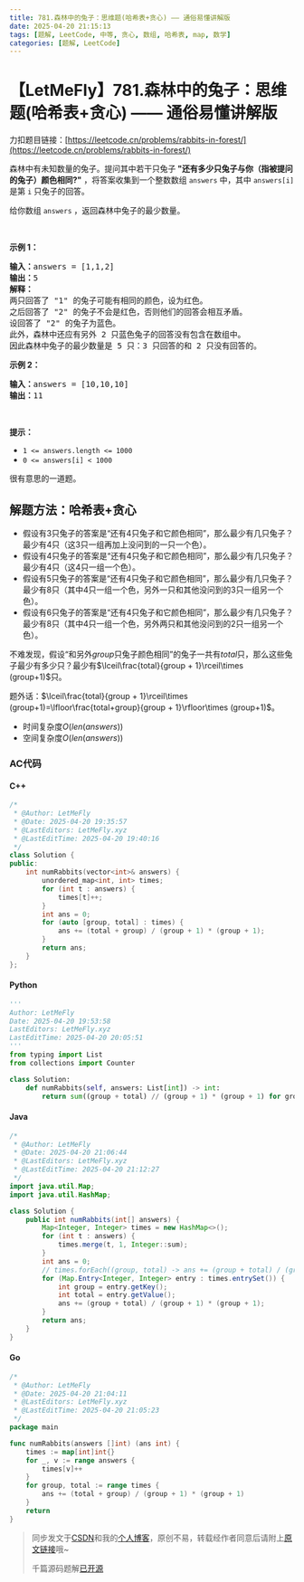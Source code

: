 ```yaml
---
title: 781.森林中的兔子：思维题(哈希表+贪心) —— 通俗易懂讲解版
date: 2025-04-20 21:15:13
tags: [题解, LeetCode, 中等, 贪心, 数组, 哈希表, map, 数学]
categories: [题解, LeetCode]
---
```


# 【LetMeFly】781.森林中的兔子：思维题(哈希表+贪心) —— 通俗易懂讲解版

力扣题目链接：[https://leetcode.cn/problems/rabbits-in-forest/](https://leetcode.cn/problems/rabbits-in-forest/)

<p>森林中有未知数量的兔子。提问其中若干只兔子<strong> "还有多少只兔子与你（指被提问的兔子）颜色相同?"</strong> ，将答案收集到一个整数数组 <code>answers</code> 中，其中 <code>answers[i]</code> 是第 <code>i</code> 只兔子的回答。</p>

<p>给你数组 <code>answers</code> ，返回森林中兔子的最少数量。</p>

<p>&nbsp;</p>

<p><strong>示例 1：</strong></p>

<pre>
<strong>输入：</strong>answers = [1,1,2]
<strong>输出：</strong>5
<strong>解释：</strong>
两只回答了 "1" 的兔子可能有相同的颜色，设为红色。 
之后回答了 "2" 的兔子不会是红色，否则他们的回答会相互矛盾。
设回答了 "2" 的兔子为蓝色。 
此外，森林中还应有另外 2 只蓝色兔子的回答没有包含在数组中。 
因此森林中兔子的最少数量是 5 只：3 只回答的和 2 只没有回答的。
</pre>

<p><strong>示例 2：</strong></p>

<pre>
<strong>输入：</strong>answers = [10,10,10]
<strong>输出：</strong>11
</pre>

<p>&nbsp;</p>

<p><strong>提示：</strong></p>

<ul>
	<li><code>1 &lt;= answers.length &lt;= 1000</code></li>
	<li><code>0 &lt;= answers[i] &lt; 1000</code></li>
</ul>

很有意思的一道题。

## 解题方法：哈希表+贪心

+ 假设有$3$只兔子的答案是“还有4只兔子和它颜色相同”，那么最少有几只兔子？最少有4只（这$3$只一组再加上没问到的一只一个色）。
+ 假设有$4$只兔子的答案是“还有4只兔子和它颜色相同”，那么最少有几只兔子？最少有4只（这$4$只一组一个色）。
+ 假设有$5$只兔子的答案是“还有4只兔子和它颜色相同”，那么最少有几只兔子？最少有8只（其中$4$只一组一个色，另外一只和其他没问到的$3$只一组另一个色）。
+ 假设有$6$只兔子的答案是“还有4只兔子和它颜色相同”，那么最少有几只兔子？最少有8只（其中$4$只一组一个色，另外两只和其他没问到的$2$只一组另一个色）。

不难发现，假设“和另外$group$只兔子颜色相同”的兔子一共有$total$只，那么这些兔子最少有多少只？最少有$\lceil\frac{total}{group + 1}\rceil\times (group+1)$只。

题外话：$\lceil\frac{total}{group + 1}\rceil\times (group+1)=\lfloor\frac{total+group}{group + 1}\rfloor\times (group+1)$。

+ 时间复杂度$O(len(answers))$
+ 空间复杂度$O(len(answers))$

### AC代码

#### C++

```cpp
/*
 * @Author: LetMeFly
 * @Date: 2025-04-20 19:35:57
 * @LastEditors: LetMeFly.xyz
 * @LastEditTime: 2025-04-20 19:40:16
 */
class Solution {
public:
    int numRabbits(vector<int>& answers) {
        unordered_map<int, int> times;
        for (int t : answers) {
            times[t]++;
        }
        int ans = 0;
        for (auto [group, total] : times) {
            ans += (total + group) / (group + 1) * (group + 1);
        }
        return ans;
    }
};
```

#### Python

```python
'''
Author: LetMeFly
Date: 2025-04-20 19:53:58
LastEditors: LetMeFly.xyz
LastEditTime: 2025-04-20 20:05:51
'''
from typing import List
from collections import Counter

class Solution:
    def numRabbits(self, answers: List[int]) -> int:
        return sum((group + total) // (group + 1) * (group + 1) for group, total in Counter(answers).items())
```

#### Java

```java
/*
 * @Author: LetMeFly
 * @Date: 2025-04-20 21:06:44
 * @LastEditors: LetMeFly.xyz
 * @LastEditTime: 2025-04-20 21:12:27
 */
import java.util.Map;
import java.util.HashMap;

class Solution {
    public int numRabbits(int[] answers) {
        Map<Integer, Integer> times = new HashMap<>();
        for (int t : answers) {
            times.merge(t, 1, Integer::sum);
        }
        int ans = 0;
        // times.forEach((group, total) -> ans += (group + total) / (group + 1) * (group + 1));  // 不可，CE
        for (Map.Entry<Integer, Integer> entry : times.entrySet()) {
            int group = entry.getKey();
            int total = entry.getValue();
            ans += (group + total) / (group + 1) * (group + 1);
        }
        return ans;
    }
}
```

#### Go

```go
/*
 * @Author: LetMeFly
 * @Date: 2025-04-20 21:04:11
 * @LastEditors: LetMeFly.xyz
 * @LastEditTime: 2025-04-20 21:05:23
 */
package main

func numRabbits(answers []int) (ans int) {
    times := map[int]int{}
    for _, v := range answers {
        times[v]++
    }
    for group, total := range times {
        ans += (total + group) / (group + 1) * (group + 1)
    }
    return
}
```

> 同步发文于[CSDN](https://letmefly.blog.csdn.net/article/details/147375747)和我的[个人博客](https://blog.letmefly.xyz/)，原创不易，转载经作者同意后请附上[原文链接](https://blog.letmefly.xyz/2025/04/20/LeetCode%200781.%E6%A3%AE%E6%9E%97%E4%B8%AD%E7%9A%84%E5%85%94%E5%AD%90/)哦~
>
> 千篇源码题解[已开源](https://github.com/LetMeFly666/LeetCode)
